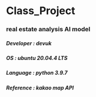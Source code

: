 # Class_Project
### real estate analysis AI model

##### Developer : devuk
##### OS : ubuntu 20.04.4 LTS
##### Language : python 3.9.7
##### Reference : kakao map API
